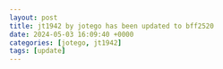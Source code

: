 ```yaml
---
layout: post
title: jt1942 by jotego has been updated to bff2520
date: 2024-05-03 16:09:40 +0000
categories: [jotego, jt1942]
tags: [update]
---
```


